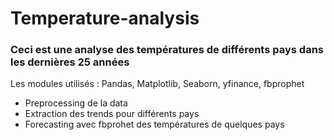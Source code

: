 # Temperature-analysis
###  Ceci est une analyse des températures de différents pays dans les dernières 25 années

Les modules utilisés : 
Pandas, Matplotlib, Seaborn, yfinance, fbprophet

* Preprocessing de la data
* Extraction des trends pour différents pays
* Forecasting avec fbprohet des températures de quelques pays
